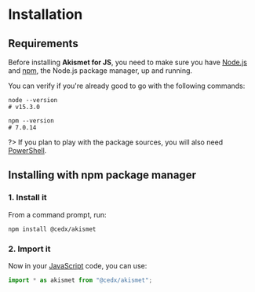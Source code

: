 # Installation

## Requirements
Before installing **Akismet for JS**, you need to make sure you have [Node.js](https://nodejs.org)
and [npm](https://www.npmjs.com), the Node.js package manager, up and running.

You can verify if you're already good to go with the following commands:

```shell
node --version
# v15.3.0

npm --version
# 7.0.14
```

?> If you plan to play with the package sources, you will also need [PowerShell](https://docs.microsoft.com/en-us/powershell).

## Installing with npm package manager

### 1. Install it
From a command prompt, run:

```shell
npm install @cedx/akismet
```

### 2. Import it
Now in your [JavaScript](https://developer.mozilla.org/en-US/docs/Web/JavaScript) code, you can use:

```javascript
import * as akismet from "@cedx/akismet";
```

